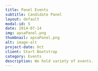 ```yaml
---
title: Panel Events
subtitle: Candidate Panel
layout: default
modal-id: 5
date: 2014-07-14
img: apsaPanel.png
thumbnail: apsaPanel.png
alt: image-alt
project-date: Oct
client: Start Bootstrap
category: Events
description: We hold variety of events.
---
```

